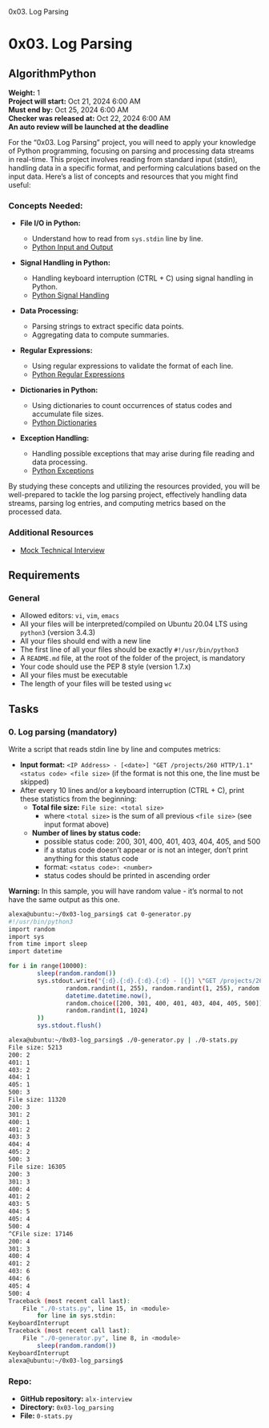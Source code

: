 0x03. Log Parsing

# 0x03. Log Parsing

## AlgorithmPython

**Weight:** 1  
**Project will start:** Oct 21, 2024 6:00 AM  
**Must end by:** Oct 25, 2024 6:00 AM  
**Checker was released at:** Oct 22, 2024 6:00 AM  
**An auto review will be launched at the deadline**

For the “0x03. Log Parsing” project, you will need to apply your knowledge of Python programming, focusing on parsing and processing data streams in real-time. This project involves reading from standard input (stdin), handling data in a specific format, and performing calculations based on the input data. Here’s a list of concepts and resources that you might find useful:

### Concepts Needed:

- **File I/O in Python:**

  - Understand how to read from `sys.stdin` line by line.
  - [Python Input and Output](https://docs.python.org/3/tutorial/inputoutput.html)

- **Signal Handling in Python:**

  - Handling keyboard interruption (CTRL + C) using signal handling in Python.
  - [Python Signal Handling](https://docs.python.org/3/library/signal.html)

- **Data Processing:**

  - Parsing strings to extract specific data points.
  - Aggregating data to compute summaries.

- **Regular Expressions:**

  - Using regular expressions to validate the format of each line.
  - [Python Regular Expressions](https://docs.python.org/3/library/re.html)

- **Dictionaries in Python:**

  - Using dictionaries to count occurrences of status codes and accumulate file sizes.
  - [Python Dictionaries](https://docs.python.org/3/tutorial/datastructures.html#dictionaries)

- **Exception Handling:**
  - Handling possible exceptions that may arise during file reading and data processing.
  - [Python Exceptions](https://docs.python.org/3/tutorial/errors.html)

By studying these concepts and utilizing the resources provided, you will be well-prepared to tackle the log parsing project, effectively handling data streams, parsing log entries, and computing metrics based on the processed data.

### Additional Resources

- [Mock Technical Interview](https://www.example.com/mock-interview)

## Requirements

### General

- Allowed editors: `vi`, `vim`, `emacs`
- All your files will be interpreted/compiled on Ubuntu 20.04 LTS using `python3` (version 3.4.3)
- All your files should end with a new line
- The first line of all your files should be exactly `#!/usr/bin/python3`
- A `README.md` file, at the root of the folder of the project, is mandatory
- Your code should use the PEP 8 style (version 1.7.x)
- All your files must be executable
- The length of your files will be tested using `wc`

## Tasks

### 0. Log parsing (mandatory)

Write a script that reads stdin line by line and computes metrics:

- **Input format:** `<IP Address> - [<date>] "GET /projects/260 HTTP/1.1" <status code> <file size>` (if the format is not this one, the line must be skipped)
- After every 10 lines and/or a keyboard interruption (CTRL + C), print these statistics from the beginning:
  - **Total file size:** `File size: <total size>`
    - where `<total size>` is the sum of all previous `<file size>` (see input format above)
  - **Number of lines by status code:**
    - possible status code: 200, 301, 400, 401, 403, 404, 405, and 500
    - if a status code doesn’t appear or is not an integer, don’t print anything for this status code
    - format: `<status code>: <number>`
    - status codes should be printed in ascending order

**Warning:** In this sample, you will have random value - it’s normal to not have the same output as this one.

```bash
alexa@ubuntu:~/0x03-log_parsing$ cat 0-generator.py
#!/usr/bin/python3
import random
import sys
from time import sleep
import datetime

for i in range(10000):
        sleep(random.random())
        sys.stdout.write("{:d}.{:d}.{:d}.{:d} - [{}] \"GET /projects/260 HTTP/1.1\" {} {}\n".format(
                random.randint(1, 255), random.randint(1, 255), random.randint(1, 255), random.randint(1, 255),
                datetime.datetime.now(),
                random.choice([200, 301, 400, 401, 403, 404, 405, 500]),
                random.randint(1, 1024)
        ))
        sys.stdout.flush()

alexa@ubuntu:~/0x03-log_parsing$ ./0-generator.py | ./0-stats.py
File size: 5213
200: 2
401: 1
403: 2
404: 1
405: 1
500: 3
File size: 11320
200: 3
301: 2
400: 1
401: 2
403: 3
404: 4
405: 2
500: 3
File size: 16305
200: 3
301: 3
400: 4
401: 2
403: 5
404: 5
405: 4
500: 4
^CFile size: 17146
200: 4
301: 3
400: 4
401: 2
403: 6
404: 6
405: 4
500: 4
Traceback (most recent call last):
    File "./0-stats.py", line 15, in <module>
        for line in sys.stdin:
KeyboardInterrupt
Traceback (most recent call last):
    File "./0-generator.py", line 8, in <module>
        sleep(random.random())
KeyboardInterrupt
alexa@ubuntu:~/0x03-log_parsing$
```

### Repo:

- **GitHub repository:** `alx-interview`
- **Directory:** `0x03-log_parsing`
- **File:** `0-stats.py`
